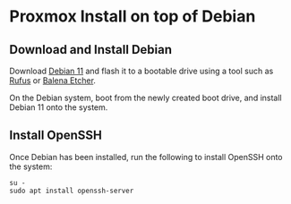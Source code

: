 # Proxmox Install on top of Debian

## Download and Install Debian

Download [Debian 11](https://www.debian.org/distrib/netinst) and flash it to a bootable drive using a tool such as [Rufus](https://rufus.ie/en/) or [Balena Etcher](https://www.balena.io/etcher/).

On the Debian system, boot from the newly created boot drive, and install Debian 11 onto the system.

## Install OpenSSH

Once Debian has been installed, run the following to install OpenSSH onto the system:

```text
su -
sudo apt install openssh-server
```
